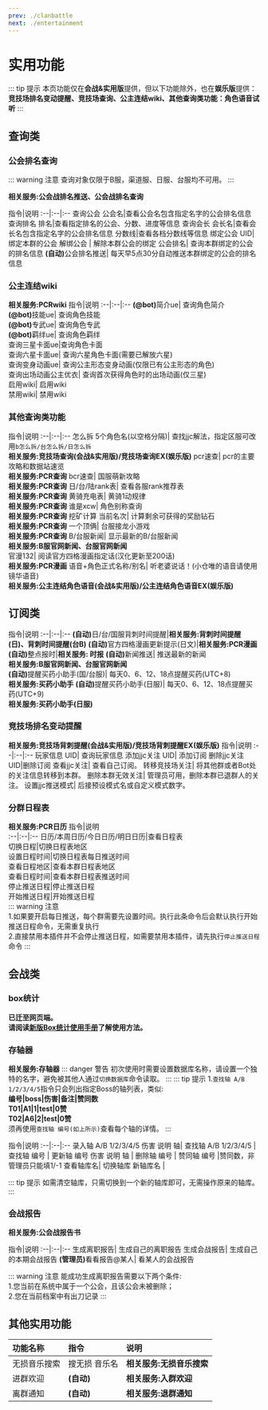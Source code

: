 ```yaml
---
prev: ./clanbattle
next: ./entertainment
---
```

# 实用功能
::: tip 提示
本页功能仅在<b>会战&实用版</b>提供，但以下功能除外，也在<b>娱乐版</b>提供：  
<b>竞技场排名变动提醒、竞技场查询、公主连结wiki、其他查询类功能：角色语音试听</b>
:::

## 查询类
### 公会排名查询
::: warning 注意
查询对象仅限于B服，渠道服、日服、台服均不可用。
:::

<b>相关服务:公会战排名推送、公会战排名查询</b>

指令|说明
:--|:--|:--
查询公会 公会名|查看公会名包含指定名字的公会排名信息
查询排名 排名|查看指定排名的公会、分数、进度等信息
查询会长 会长名|查看会长名包含指定名字的公会排名信息
分数线|查看各档分数线等信息
绑定公会 UID|绑定本群的公会
解绑公会 | 解除本群公会的绑定
公会排名|	查询本群绑定的公会的排名信息
<b>(自动)</b>公会排名推送|	每天早5点30分自动推送本群绑定的公会的排名信息

### 公主连结wiki
<b>相关服务:PCRwiki</b>
指令|说明
:--|:--|:--
<b><b>(@bot)</b></b>简介ue|	查询角色简介  
<b><b>(@bot)</b></b>技能ue|	查询角色技能  
<b><b>(@bot)</b></b>专武ue|	查询角色专武  
<b><b>(@bot)</b></b>羁绊ue|	查询角色羁绊  
查询三星卡面ue|查询角色卡面  
查询六星卡面ue| 查询六星角色卡面(需要已解放六星)  
查询变身动画ue| 查询公主形态变身动画(仅限已有公主形态的角色)  
查询出场动画公主优衣| 查询首次获得角色时的出场动画(仅三星)  
启用wiki|	启用wiki  
禁用wiki|	禁用wiki  

### 其他查询类功能
指令|说明
:--|:--|:--
怎么拆 5个角色名(以空格分隔)|	查找jjc解法，指定区服可改用`b怎么拆/台怎么拆/日怎么拆`<br><b>相关服务:竞技场查询(会战&实用版)/竞技场查询EX(娱乐版)</b>
pcr速查|	pcr的主要攻略和数据站速览<br><b>相关服务:PCR查询</b>
bcr速查|	国服萌新攻略<br><b>相关服务:PCR查询</b>
日/台/陆rank表|	查看各服rank推荐表<br><b>相关服务:PCR查询</b>
黄骑充电表|	黄骑1动规律<br><b>相关服务:PCR查询</b>
谁是xcw|	角色别称查询<br><b>相关服务:PCR查询</b>
挖矿计算 当前名次|	计算剩余可获得的奖励钻石<br><b>相关服务:PCR查询</b>
一个顶俩|	台服接龙小游戏<br><b>相关服务:PCR查询</b>
B/台服新闻|	显示最新的B/台服新闻<br><b>相关服务:B服官网新闻、台服官网新闻</b>	
官漫132|	阅读官方四格漫画指定话(汉化更新至200话)<br><b>相关服务:PCR漫画</b>
语音+角色正式名称/别名|	听老婆说话！(小仓唯的语音请使用镜华语音)<br><b>相关服务:公主连结角色语音(会战&实用版)/公主连结角色语音EX(娱乐版)</b>

## 订阅类

指令|说明
:--|:--|:--
<b>(自动)</b>日/台/国服背刺时间提醒|<b>相关服务:背刺时间提醒(日)、背刺时间提醒(台B)</b>
<b>(自动)</b>官方四格漫画更新提示(日文)|<b>相关服务:PCR漫画</b>	
<b>(自动)</b>整点报时|<b>相关服务: 时报</b>	
<b>(自动)</b>新闻推送|	推送最新的新闻<br><b>相关服务:B服官网新闻、台服官网新闻</b>	
<b>(自动)</b>提醒买药小助手(国/台服)|	每天0、6、12、18点提醒买药(UTC+8)<br><b>相关服务:买药小助手</b>
<b>(自动)</b>提醒买药小助手(日服)|	每天0、6、12、18点提醒买药(UTC+9)<br><b>相关服务:买药小助手(日服)</b>


### 竞技场排名变动提醒
<b>相关服务:竞技场背刺提醒(会战&实用版)/竞技场背刺提醒EX(娱乐版)</b>
指令|说明
:--|:--|:--
玩家信息 UID| 查询玩家信息
添加jjc关注 UID| 添加订阅
删除jjc关注 UID|删除订阅
查看jjc关注| 查看自己订阅。
转移竞技场关注| 将其他群或者Bot处的关注信息转移到本群。
删除本群无效关注| 管理员可用，删除本群已退群人的关注。
设置jjc推送模式| 后接预设模式名或自定义模式数字。<Badge text="5" type="tip"/>
<template>
    <div>
        <a-collapse :bordered="false">
            <a-collapse-panel key="1" header="提示&说明(点击以展开)" style="background:#F6FFED">
                <ol>
                    <li>仅限B服账号绑定。 </li>
                    <li>游戏服务器维护时本功能不可用。 </li>
                    <li>本功能的数据来源于图像识别功能，本功能不会登录您的账户，并且全程使用官方客户端合法合规登录。 </li>
                    <li>受限于服务器性能，每个群有订阅上限，请理解。若您的群订阅已满，您可以加入群616620790添加订阅。 </li>
                    <li>推送模式模式名或自定义模式数字一览： </br>
                        <ul>
                            <li>A: 双场排名全部提醒, 夜间继续推送, 文本模式</li>
                            <li>B: 双场排名下降提醒, 夜间继续推送, 文本模式</li> 
                            <li>C: 竞技场排名下降提醒, 夜间继续推送, 文本模式</li> 
                            <li>D: 公主竞技场下降提醒, 夜间继续推送, 文本模式</li>
                            <li>Z: 关闭全部提醒(不会删除订阅)</li> 
                            <li>101010: 自定义模式, 六位数分别代表：<br>免打扰，文本模式，竞技场上升提醒，竞技场下降提醒，公主竞技场上升提醒，公主竞技场下降提醒
                            <br />其中，0代表关1代表开</li>
                            <li>例如: `设置jjc推送模式A`, `设置jjc推送模式010001`</li>
                        </ul>
                    </li>
                </ol>
            </a-collapse-panel>
        </a-collapse>
    </div>
</template>


### 分群日程表
<b>相关服务:PCR日历</b>
指令|说明  
:--|:--|:--
日历/本周日历/今日日历/明日日历|查看日程表  
切换日程|切换日程表地区  
设置日程时间|切换日程表每日推送时间  
查看日程地区|查看本群日程表地区  
查看日程时间|查看本群日程表推送时间  
停止推送日程|停止推送日程  
开始推送日程|开始推送日程  
::: warning 注意  
1.如果要开启每日推送，每个群需要先设置时间。执行此条命令后会默认执行开始推送日程命令，无需重复执行    
2.直接禁用本插件并不会停止推送日程，如需要禁用本插件，请先执行`停止推送日程`命令
::: 

## 会战类
### box统计
<b>已迁至网页端。  
请阅读[新版Box统计使用手册](/guide/boxcollemanual.html)了解使用方法。</b>

### 存轴器
<b>相关服务:存轴器</b>
::: danger 警告
初次使用时需要设置数据库名称，请设置一个独特的名字，避免被其他人通过`切换数据库`命令读取。
:::
::: tip 提示
1.`查找轴 A/B 1/2/3/4/5`指令只会列出指定Boss的轴列表，类似:  
<b>编号|boss|伤害|备注|赞同数  
T01|A1|1|test|0赞  
T02|A6|2|test|0赞  </b>  
须再使用`查找轴 编号(如上所示)`查看每个轴的详情。
:::

指令|说明
:--|:--|:--
录入轴 A/B 1/2/3/4/5 伤害 说明 轴| 
查找轴 A/B 1/2/3/4/5 |
查找轴 编号 |
更新轴 编号 伤害 说明 轴 |
删除轴 编号 |
赞同轴 编号 |赞同数，非管理员只能填1/-1
查看轴库名|
切换轴库 新轴库名 |

::: tip 提示
如需清空轴库，只需切换到一个新的轴库即可，无需操作原来的轴库。
:::

### 会战报告

<b>相关服务:公会战报告书</b>

指令|说明
:--|:--|:--
生成离职报告|	生成自己的离职报告
生成会战报告|	生成自己的本期会战报告
<b>(管理员)</b>看看报告@某人|	看某人的会战报告

::: warning 注意
能成功生成离职报告需要以下两个条件:  
1.您当前在系统中属于一个公会，且该公会未被删除；  
2.您在当前档案中有出刀记录
:::

## 其他实用功能
功能名称|指令|说明
:--|:--|:--
无损音乐搜索|搜无损 音乐名|<b>相关服务:无损音乐搜索</b>
进群欢迎|<b>(自动)</b>|<b>相关服务:入群欢迎</b>
离群通知|<b>(自动)</b>|<b>相关服务:退群通知</b>
